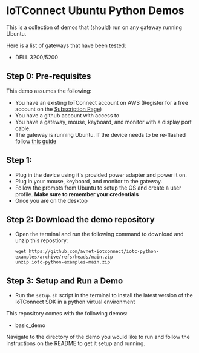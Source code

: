 # IoTConnect Ubuntu Python Demos

This is a collection of demos that (should) run on any gateway running Ubuntu. 

Here is a list of gateways that have been tested:
* DELL 3200/5200


## Step 0: Pre-requisites
This demo assumes the following:
* You have an existing IoTConnect account on AWS (Register for a free account on the [Subscription Page](https://subscription.iotconnect.io/subscribe)) 
* You have a github account with access to 
* You have a gateway, mouse, keyboard, and monitor with a display port cable.
* The gateway is running Ubuntu. If the device needs to be re-flashed follow [this guide](https://www.dell.com/support/manuals/en-do/dell-edge-gateway-3200/egw-3200-software-users-guide/create-bootable-usb-stick-for-restore?guid=guid-6ec73f04-322f-4795-88fa-dea90eb9e8bb&lang=en-us)

## Step 1: 
* Plug in the device using it's provided power adapter and power it on.
* Plug in your mouse, keyboard, and monitor to the gateway.
* Follow the prompts from Ubuntu to setup the OS and create a user profile. **Make sure to remember your credentials**
* Once you are on the desktop 

## Step 2: Download the demo repository
* Open the terminal and run the following command to download and unzip this repostiory:

      wget https://github.com/avnet-iotconnect/iotc-python-examples/archive/refs/heads/main.zip
      unzip iotc-python-examples-main.zip
  
## Step 3: Setup and Run a Demo
* Run the `setup.sh` script in the terminal to install the latest version of the IoTConnect SDK in a python virtual environment

This repository comes with the following demos:
* basic_demo
  
Navigate to the directory of the demo you would like to run and follow the instructions on the README to get it setup and running.
